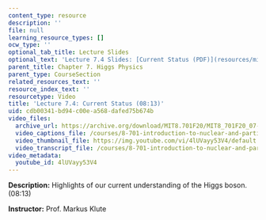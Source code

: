 ```yaml
---
content_type: resource
description: ''
file: null
learning_resource_types: []
ocw_type: ''
optional_tab_title: Lecture Slides
optional_text: 'Lecture 7.4 Slides: [Current Status (PDF)](resources/mit8_701f20_lec7-4)'
parent_title: Chapter 7. Higgs Physics
parent_type: CourseSection
related_resources_text: ''
resource_index_text: ''
resourcetype: Video
title: 'Lecture 7.4: Current Status (08:13)'
uid: cdb00341-bd94-c00e-a568-dafed75b674b
video_files:
  archive_url: https://archive.org/download/MIT8.701F20/MIT8_701F20_07-04_status_300k.mp4
  video_captions_file: /courses/8-701-introduction-to-nuclear-and-particle-physics-fall-2020/4b55028f7dc65fa0adce421cb90e6854_4lUVayy53V4.vtt
  video_thumbnail_file: https://img.youtube.com/vi/4lUVayy53V4/default.jpg
  video_transcript_file: /courses/8-701-introduction-to-nuclear-and-particle-physics-fall-2020/ac3f0a49e0e3902187b40b2d23d5e393_4lUVayy53V4.pdf
video_metadata:
  youtube_id: 4lUVayy53V4
---
```


**Description:** Highlights of our current understanding of the Higgs boson. (08:13)

**Instructor:** Prof. Markus Klute
